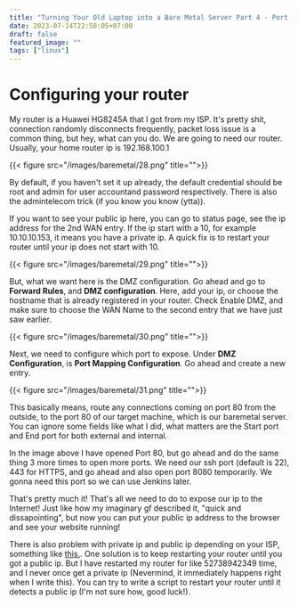 ```yaml
---
title: "Turning Your Old Laptop into a Bare Metal Server Part 4 - Port Forwarding"
date: 2023-07-14T22:50:05+07:00
draft: false
featured_image: ""
tags: ["linux"]
---
```


# Configuring your router

My router is a Huawei HG8245A that I got from my ISP. It's pretty shit, connection randomly disconnects frequently, packet loss issue is a common thing, but hey, what can you do. We are going to need our router. Usually, your home router ip is 192.168.100.1

{{< figure src="/images/baremetal/28.png" title="">}}

By default, if you haven't set it up already, the default credential should be root and admin for user accountand password respectively. There is also the admintelecom trick (if you know you know (ytta)).

If you want to see your public ip here, you can go to status page, see the ip address for the 2nd WAN entry. If the ip start with a 10, for example 10.10.10.153, it means you have a private ip. A quick fix is to restart your router until your ip does not start with 10.

{{< figure src="/images/baremetal/29.png" title="">}}

But, what we want here is the DMZ configuration. Go ahead and go to **Forward Rules**, and **DMZ configuration**. Here, add your ip, or choose the hostname that is already registered in your router. Check Enable DMZ, and make sure to choose the WAN Name to the second entry that we have just saw earlier.

{{< figure src="/images/baremetal/30.png" title="">}}

Next, we need to configure which port to expose. Under **DMZ Configuration**, is **Port Mapping Configuration**. Go ahead and create a new entry.

{{< figure src="/images/baremetal/31.png" title="">}}

This basically means, route any connections coming on port 80 from the outside, to the port 80 of our target machine, which is our baremetal server. You can ignore some fields like what I did, what matters are the Start port and End port for both external and internal. 

In the image above I have opened Port 80, but go ahead and do the same thing 3 more times to open more ports. We need our ssh port (default is 22), 443 for HTTPS, and go ahead and also open port 8080 temporarily. We gonna need this port so we can use Jenkins later.

That's pretty much it! That's all we need to do to expose our ip to the Internet! Just like how my imaginary gf described it, "quick and dissapointing", but now you can put your public ip address to the browser and see your website running! 

There is also problem with private ip and public ip depending on your ISP, something like [this.](https://www.uplotify.id/cara-dapat-ip-public-indihome/). One solution is to keep restarting your router until you got a public ip. But I have restarted my router for like 52738942349 time, and I never once get a private ip (Nevermind, it immediately happens right when I write this). You can try to write a script to restart your router until it detects a public ip (I'm not sure how, good luck!).
